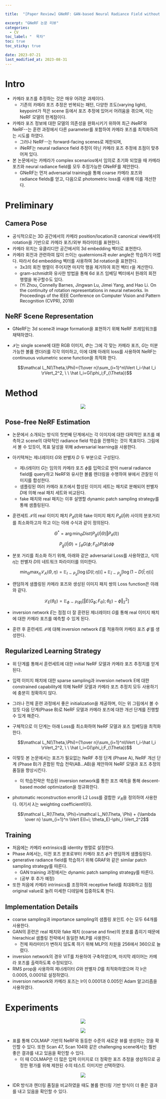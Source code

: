 ```yaml
---

title:  "[Paper Review] GNeRF: GAN-based Neural Radiance Field without Posed Camera"

excerpt: "GNeRF 논문 리뷰"
categories:
  - CV
toc_label: "  목차"
toc: true
toc_sticky: true

date: 2023-07-21
last_modified_at: 2023-08-31
---
```

# Intro

- 카메라 포즈를 추정하는 것은 매우 어려운 과제이다.
    - 기존의 카메라 포즈 추정은 반복되는 패턴, 다양한 조도(varying light), keypoint가 적은 scene 등에서 포즈 추정에 있어서 어려움을 겪으며, 이는 NeRF 모델의 한계점이다.
- 카메라 포즈 정보에 대한 모델의 의존성을 완화시키기 위하여 최근 iNeRF와 NeRF--는 훈련 과정에서 다른 parameter를 포함하여 카메라 포즈를 최적화하려는 시도를 하였다.
    - 그러나 NeRF--는 forward-facing scenes로 제한되며,
    - iNeRF는 neural radiance field 추정이 아닌 카메라 포즈 추정에 초점이 맞추어져 있다.
- 본 논문에서는 카메라가 complex scenarios에서 임의로 초기화 되었을 때 카메라 포즈와 neural radiance field를 모두 추정가능한 GNeRF를 제안한다.
    - GNeRF는 먼저 adversarial training을 통해 coarse 카메라 포즈와 radiance fields를 얻고, 다음으로 photometric loss를 사용해 이를 개선한다.

# Preliminary

## Camera Pose

- 공식적으로는 3D 공간에서의 카메라 position/location과 canonical view에서의 rotation을 기반으로 카메라 포즈/외부 파라미터를 표현한다.
- 카메라 위치는 유클리디안 공간에서의 3d embedding 벡터로 표현한다.
- 카메라 회전과 관련하여 많이 쓰이는 quaternions과 euler angle은 학습하기 어렵다. 따라서 6d embedding 벡터를 사용하여 3d rotation을 표현한다.
    - 3x3의 회전 행렬이 주어지면 마지막 행을 제거하여 회전 벡터 r을 계산한다.
    - gram-schmidt와 유사한 방법을 통해 6d 포즈 임베딩 벡터에서 원래의 회전 행렬을 복구할수도 있다.
    - (Yi Zhou, Connelly Barnes, Jingwan Lu, Jimei Yang, and Hao Li. On the continuity of rotation representations in neural networks. In Proceedings of the IEEE Conference on Computer Vision and Pattern Recognition (CVPR), 2019)

## NeRF Scene Representation

- GNeRF는 3d scene과 image formation을 표현하기 위해 NeRF 프레임워크를 채택하였다.
- $\mathcal I$는 single scene에 대한 RGB 이미지, $\Phi$는 그에 각 맞는 카메라 포즈, $G$는 미분가능한 볼륨 렌더러를 각각 의미하고, 이에 대해 아래의 loss를 사용하여 NeRF는 continuous volumetric scene function을 최적화 한다.
    
    $$\mathcal L_N(\Theta,\Phi)={1\over n}\sum_{i=1}^n\lVert I_i-\hat I_i \rVert_2^2, \ \ \hat I_i=G(\phi_i;F_{\Theta})$$
    
    

# Method

<p align="center">
  <img src="/images/gnerf_1.png">
</p>

## Pose-free NeRF Estimation

- 논문에서 소개되는 방식의 첫번째 단계에서는 각 이미지에 대한 대략적인 포즈를 예측하고 scene의 대략적인 radiance field 학습을 진행하는 것이 목표이다. 그림에서 볼 수 있듯이, 목표 달성을 위해 adversarial learning을 사용한다.
- 아키텍쳐는 제너레이터 $G$와 판별자 $D$ 두 부분으로 구성된다.
    - 제너레이터 $G$는 임의의 카메라 포즈 $\phi$를 입력으로 받아 nueral radiance field를 query하고 NeRF와 유사한 볼륨 렌더링을 수행하여 뷰에서 관찰된 이미지를 합성한다.
    - 샘플링된 여러 카메라 포즈에서 합성된 이미지 세트는 패치로 분해되어 판별자 $D$에 의해 real 패치 세트와 비교된다.
    - fake 패치와 real 패치는 이후 설명할 dynamic patch sampling strategy를 통해 샘플링된다.
- 훈련세트 $\mathcal I$의 real 이미지 패치 $P_d(I)$와 fake 이미지 패치 $P_d(I\vert \theta)$ 사이의 분포거리를 최소화하고자 하고 이는 아래 수식과 같이 정의된다.
    
    $$\Theta^*=\arg \min_\Theta Dist(P_g(I|\Theta) \Vert P_d(I))$$
  
    $$P_g(I|\Theta)=\int_\theta G(\phi ; F_\Theta)P(\phi) d\phi$$
    
- 분포 거리를 최소화 하기 위해, 아래와 같은 adversarial Loss를 사용하였고, 식의 $\eta$는 판별자 $D$의 네트워크 파라미터를 의미한다.
    
    $$\min_\Theta \max_\eta \mathcal L_A(\Theta, \eta) = \mathbb E_{I\sim P_d}[\log (D(I;\eta))] + \mathbb E_{\hat I \sim P_g}[\log (1-D(\hat I ; \eta))]$$
    
    
- 랜덤하게 샘플링된 카메라 포즈와 생성된 이미지 패치 쌍의 Loss function은 아래와 같다.
    
    $$\mathcal L_E(\theta_E)= \mathbb E_{\phi \sim P(\phi)}[\Vert E(G_\phi;F_\Theta);\theta_E)-\phi\Vert_2^2]$$ 
    
- inversion network $E$는 점점 더 잘 훈련된 제너레이터 $G$를 통해 real 이미지 패치에 대한 카메라 포즈를 예측할 수 있게 된다.
- 훈련 후 훈련세트 $\mathcal I$에 대해 inversion network $E$를 적용하여 카메라 포즈 $\phi'$를 생성한다.

## Regularized Learning Strategy

- 위 단계를 통해서 훈련세트에 대한 initial NeRF 모델과 카메라 포즈 추정치를 얻게 된다.
- 입력 이미지 패치에 대한 sparse sampling과 inversion network E에 대한 constrained capability에 의해 NeRF 모델과 카메라 포즈 추정치 모두 사용하기에 충분히 정확하지 않다.
- 그러나 전체 훈련 과정에서 좋은 initialization을 제공하며, 이는 위 그림에서 볼 수 있듯 다음 단계(Phase B)로 NeRF 모델과 카메라 포즈에 대한 개선 단계를 진행할 수 있게 해준다.
- 구체적으로 이 단계는 아래 Loss를 최소화하여 NeRF 모델과 포즈 임베딩을 최적화한다.
    
    $$\mathcal L_N(\Theta,\Phi)={1\over n}\sum_{i=1}^n\lVert I_i-\hat I_i \rVert_2^2, \ \ \hat I_i=G(\phi_i;F_{\Theta})$$
    
    
- 이렇듯 본 논문에서는 포즈가 필요없는 NeRF 추정 단계 (Phase A), NeRF 개선 단계 (Phase B)가 혼합된 학습 전략(AB...AB)을 제안하여 NeRF 모델과 포즈 추정의 품질을 향상시킨다.
    - 이 학습전략은 학습된 inversion network를 통한 포즈 예측을 통해 descent-based model optimization을 정규화한다.
- photomatic reconstruction error와 L2 Loss를 결합한 $\mathcal L_R$을 정의하여 사용한다. 여기서 $\lambda$는 weighting coefficient이다.
    
    $$\mathcal L_R(\Theta, \Phi)=\mathcal L_N(\Theta, \Phi) + {\lambda \over n} \sum_{i=1}^n \Vert E(I+i; \theta_E)-\phi_i \Vert_2^2$$
        
    

## Training

- 처음에는 카메라 extrinsics를 identity 행렬로 설정한다.
- Phase A에서는, 이전 포즈 분포로부터 카메라 포즈 $\phi$가 랜덤하게 샘플링된다.
- generative radiance field를 학습하기 위해 GRAF와 같은 similar patch sampling strategy를 따른다.
    - GAN training 과정에서는 dynamic patch sampling strategy를 따른다.
    - (공부 후 추가 예정)
- 또한 처음에 카메라 intrinsics를 조정하여 receptive field를 최대화하고 점점 original value로 늘려 미세한 디테일에 집중하도록 한다.

## Implementation Details

- coarse sampling과 importance sampling의 샘플링 포인트 수는 모두 64개를 사용한다.
- GAN의 훈련은 real 패치와 fake 패치 (coarse and fine)의 분포를 좁히기 때문에 hierachical 샘플링 전략에서 동일한 MLP를 사용한다.
    - 전체 파라미터가 변하지 않도록 하기 위해 MLP의 차원을 256에서 360으로 늘렸다.
- inversion network의 경우 ViT를 차용하여 구축하였으며, 마지막 레이어는 카메라 포즈를 출력하도록 수정되었다.
- RMS prop을 사용하여 제너레이터 $G$와 판별자 $D$를 최적화하였으며 각 lr은 0.0005, 0.0001로 설정하였다.
- inversion network와 카메라 포즈는 lr이 0.0001과 0.005인 Adam 알고리즘을 사용하였다.

# Experiments

<p align="center">
  <img src="/images/gnerf_2.png">
</p>

<p align="center">
  <img src="/images/gnerf_3.png">
</p>

- 표를 통해 COLMAP 기반의 NeRF와 동등한 수준의 새로운 뷰를 생성하는 것을 확인할 수 있다. 또한 Scan 47, Scan 104와 같은 challenging scene에서는 훨씬 좋은 결과를 내고 있음을 확인할 수 있다.
    - 이 때 COLMAP은 더 많은 입력 이미지로 더 정확한 포즈 추정을 생성하므로 공정한 평가를 위해 제한된 수의 테스트 이미지만 선택하였다.

<p align="center">
  <img src="/images/gnerf_4.png">
</p>

- IDR 방식과 렌더링 품질을 비교하였을 때도 볼륨 렌더링 기반 방식이 더 좋은 결과를 내고 있음을 확인할 수 있다.
